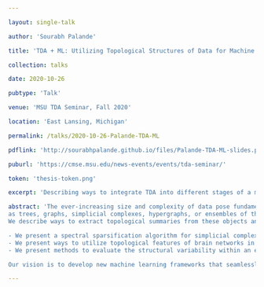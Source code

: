 ```yaml
---

layout: single-talk

author: 'Sourabh Palande'

title: 'TDA + ML: Utilizing Topological Structures of Data for Machine Learning'

collection: talks

date: 2020-10-26

pubtype: 'Talk'

venue: 'MSU TDA Seminar, Fall 2020'

location: 'East Lansing, Michigan'

permalink: /talks/2020-10-26-Palande-TDA-ML

pdflink: 'http://sourabhpalande.github.io/files/Palande-TDA-ML-slides.pdf'

puburl: 'https://cmse.msu.edu/news-events/events/tda-seminar/'

token: 'thesis-token.png'

excerpt: 'Describing ways to integrate TDA into different stages of a machine learning pipeline.'

abstract: 'The ever-increasing size and complexity of data pose fundamental challenges to existing machine learning techniques, which are typically designed to work with data in vector forms. We believe that topological data analysis (TDA) can provide a different perspective to address these challenges. TDA is a multidisciplinary field that studies the topological structures of data. TDA techniques can be particularly powerful in handling data modeled
as trees, graphs, simplicial complexes, hypergraphs, or ensembles of these objects. The theme of this dissertation is to bring together the fields of TDA and machine learning. Throughout this dissertation, we describe ways to integrate ideas from TDA into different stages of a machine learning pipeline. We first present unsupervised and semisupervised learning algorithms that leverage the topological structure of the data. Then, we present methods to compare complex objects such as graphs and their ensembles.
We describe ways to extract topological summaries from these objects and utilize them as input features in machine learning. Our specific contributions include the following:

- We present a spectral sparsification algorithm for simplicial complexes and algorithms for unsupervised and semisupervised learning on simplicial complexes, specifically, spectral clustering and label propagation.
- We present ways to utilize topological features of brain networks in statistical inference and machine learning tasks such as classification and regression.
- We present methods to evaluate the structural variability within an ensemble of graphs arising from graph reduction algorithms.

Our vision is to develop new machine learning frameworks that seamlessly integrate ideas from TDA.'

---
```


